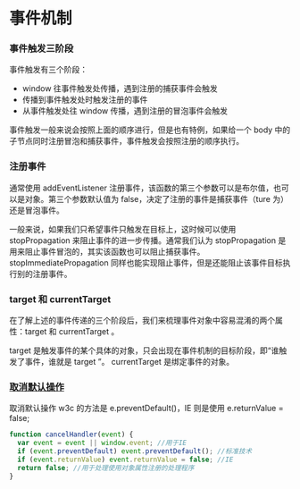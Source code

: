 # 事件机制

### 事件触发三阶段

事件触发有三个阶段：

- window 往事件触发处传播，遇到注册的捕获事件会触发
- 传播到事件触发处时触发注册的事件
- 从事件触发处往 window 传播，遇到注册的冒泡事件会触发

事件触发一般来说会按照上面的顺序进行，但是也有特例，如果给一个 body 中的子节点同时注册冒泡和捕获事件，事件触发会按照注册的顺序执行。

### 注册事件

通常使用 addEventListener 注册事件，该函数的第三个参数可以是布尔值，也可以是对象。第三个参数默认值为 false，决定了注册的事件是捕获事件（ture 为）还是冒泡事件。

一般来说，如果我们只希望事件只触发在目标上，这时候可以使用 stopPropagation 来阻止事件的进一步传播。通常我们认为 stopPropagation 是用来阻止事件冒泡的，其实该函数也可以阻止捕获事件。stopImmediatePropagation 同样也能实现阻止事件，但是还能阻止该事件目标执行别的注册事件。

### target 和 currentTarget

在了解上述的事件传递的三个阶段后，我们来梳理事件对象中容易混淆的两个属性：target 和 currentTarget 。

target 是触发事件的某个具体的对象，只会出现在事件机制的目标阶段，即“谁触发了事件，谁就是 target ”。
currentTarget 是绑定事件的对象。

### [取消默认操作](https://wiki.jikexueyuan.com/project/brief-talk-js/event-cancellation-and-prevent-bubbles.html)

取消默认操作
w3c 的方法是 e.preventDefault()，IE 则是使用 e.returnValue = false;

```js
function cancelHandler(event) {
  var event = event || window.event; //用于IE
  if (event.preventDefault) event.preventDefault(); //标准技术
  if (event.returnValue) event.returnValue = false; //IE
  return false; //用于处理使用对象属性注册的处理程序
}
```
